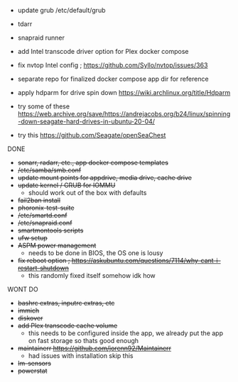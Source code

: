 - update grub /etc/default/grub
- tdarr
- snapraid runner
- add Intel transcode driver option for Plex docker compose

- fix nvtop Intel config ; https://github.com/Syllo/nvtop/issues/363

- separate repo for finalized docker compose app dir for reference
- apply hdparm for drive spin down https://wiki.archlinux.org/title/Hdparm
- try some of these https://web.archive.org/save/https://andrejacobs.org/b24/linux/spinning-down-seagate-hard-drives-in-ubuntu-20-04/
- try this https://github.com/Seagate/openSeaChest

DONE

- ~~sonarr, radarr, etc., app docker compose templates~~
- ~~/etc/samba/smb.conf~~
- ~~update mount points for appdrive, media drive, cache drive~~
- ~~update kernel / GRUB for IOMMU~~
  - should work out of the box with defaults
- ~~fail2ban install~~
- ~~phoronix-test-suite~~
- ~~/etc/smartd.conf~~
- ~~/etc/snapraid.conf~~
- ~~smartmontools scripts~~
- ~~ufw setup~~
- ~~ASPM power management~~
  - needs to be done in BIOS, the OS one is lousy
- ~~fix reboot option ; https://askubuntu.com/questions/7114/why-cant-i-restart-shutdown~~
  - this randomly fixed itself somehow idk how

WONT DO

- ~~bashrc extras, inputrc extras, etc~~
- ~~immich~~
- ~~diskover~~
- ~~add Plex transcode cache volume~~
  - this needs to be configured inside the app, we already put the app on fast storage so thats good enough
- ~~maintainerr https://github.com/jorenn92/Maintainerr~~
  - had issues with installation skip this
- ~~lm-sensors~~
- ~~powerstat~~
